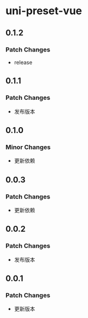 # uni-preset-vue

## 0.1.2

### Patch Changes

-   release

## 0.1.1

### Patch Changes

-   发布版本

## 0.1.0

### Minor Changes

-   更新依赖

## 0.0.3

### Patch Changes

-   更新依赖

## 0.0.2

### Patch Changes

-   发布版本

## 0.0.1

### Patch Changes

-   更新版本
